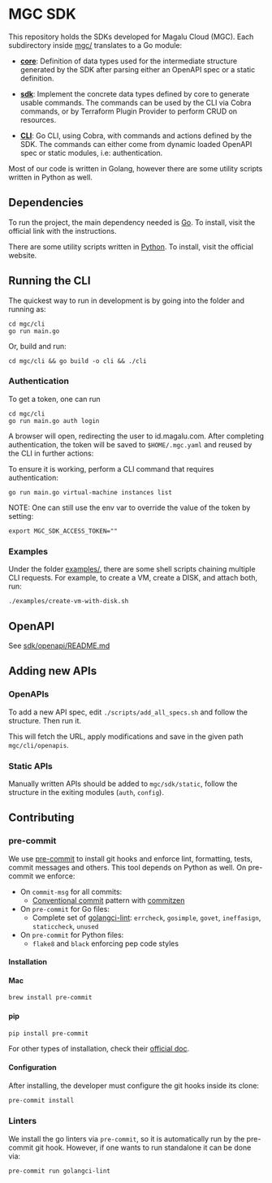# MGC SDK

This repository holds the SDKs developed for Magalu Cloud (MGC). Each subdirectory
inside [mgc/](./mgc) translates to a Go module:

* **[core](./mgc/core)**: Definition of data types used for the intermediate
structure generated by the SDK after parsing either an OpenAPI spec or a static
definition.

* **[sdk](./mgc/sdk/)**: Implement the concrete data types defined by core
to generate usable commands. The commands can be used by the CLI via Cobra commands, or
by Terraform Plugin Provider to perform CRUD on resources.

* **[CLI](./mgc/cli)**: Go CLI, using Cobra, with commands and actions defined by
the SDK. The commands can either come from dynamic loaded OpenAPI spec or static
modules, i.e: authentication.

Most of our code is written in Golang, however there are some utility scripts written
in Python as well.

## Dependencies

To run the project, the main dependency needed is [Go](https://go.dev/dl/). To
install, visit the official link with the instructions.

There are some utility scripts written in [Python](https://www.python.org/downloads/).
To install, visit the official website.


## Running the CLI

The quickest way to run in development is by going into the folder and running as:

```shell
cd mgc/cli
go run main.go
```

Or, build and run:

```shell
cd mgc/cli && go build -o cli && ./cli
```

### Authentication

To get a token, one can run

```shell
cd mgc/cli
go run main.go auth login
```

A browser will open, redirecting the user to id.magalu.com. After completing authentication,
the token will be saved to `$HOME/.mgc.yaml` and reused by the CLI in further actions:

To ensure it is working, perform a CLI command that requires authentication:

```shell
go run main.go virtual-machine instances list
```

NOTE: One can still use the env var to override the value of the token by setting:

```shell
export MGC_SDK_ACCESS_TOKEN=""
```

### Examples

Under the folder [examples/](./examples), there are some shell scripts chaining multiple
CLI requests. For example, to create a VM, create a DISK, and attach both, run:

```shell
./examples/create-vm-with-disk.sh
```

## OpenAPI

See [sdk/openapi/README.md](./mgc/sdk/openapi/README.md)

## Adding new APIs

### OpenAPIs

To add a new API spec, edit `./scripts/add_all_specs.sh` and follow
the structure. Then run it.

This will fetch the URL, apply modifications and save in the given path `mgc/cli/openapis`.

### Static APIs

Manually written APIs should be added to `mgc/sdk/static`, follow the
structure in the exiting modules (`auth`, `config`).

## Contributing

### pre-commit

We use [pre-commit](https://pre-commit.com/) to install git hooks and enforce
lint, formatting, tests, commit messages and others. This tool depends on
Python as well. On pre-commit we enforce:

* On `commit-msg` for all commits:
    * [Conventional commit](https://www.conventionalcommits.org/en/v1.0.0/) pattern
    with [commitzen](https://github.com/commitizen/cz-cli)
* On `pre-commit` for Go files:
    * Complete set of [golangci-lint](https://golangci-lint.run/): `errcheck`,
    `gosimple`, `govet`, `ineffasign`, `staticcheck`, `unused`
* On `pre-commit` for Python files:
    * `flake8` and `black` enforcing pep code styles

#### Installation

#### Mac
```sh
brew install pre-commit
```

#### pip

```sh
pip install pre-commit
```

For other types of installation, check their
[official doc](https://pre-commit.com/#install).

#### Configuration

After installing, the developer must configure the git hooks inside its clone:

```sh
pre-commit install
```

### Linters

We install the go linters via `pre-commit`, so it is automatically run by the
pre-commit git hook. However, if one wants to run standalone it can be done via:

```sh
pre-commit run golangci-lint
```
